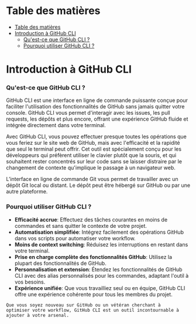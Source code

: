 # Table des matières

- [Table des matières](#table-des-matières)
- [Introduction à GitHub CLI](#introduction-à-github-cli)
    - [Qu'est-ce que GitHub CLI ?](#quest-ce-que-github-cli-)
    - [Pourquoi utiliser GitHub CLI ?](#pourquoi-utiliser-github-cli-)

# Introduction à GitHub CLI

### Qu'est-ce que GitHub CLI ?

GitHub CLI est une interface en ligne de commande puissante conçue pour faciliter l'utilisation des fonctionnalités de GitHub sans jamais quitter votre console. GitHub CLI vous permet d'interagir avec les issues, les pull requests, les dépôts et plus encore, offrant une expérience GitHub fluide et intégrée directement dans votre terminal.

Avec GitHub CLI, vous pouvez effectuer presque toutes les opérations que vous feriez sur le site web de GitHub, mais avec l'efficacité et la rapidité que seul le terminal peut offrir. Cet outil est spécialement conçu pour les développeurs qui préfèrent utiliser le clavier plutôt que la souris, et qui souhaitent rester concentrés sur leur code sans se laisser distraire par le changement de contexte qu'implique le passage à un navigateur web.

L’interface en ligne de commande Git vous permet de travailler avec un dépôt Git local ou distant. Le dépôt peut être hébergé sur GitHub ou par une autre plateforme.

### Pourquoi utiliser GitHub CLI ?

- **Efficacité accrue**: Effectuez des tâches courantes en moins de commandes et sans quitter le contexte de votre projet.
- **Automatisation simplifiée**: Intégrez facilement des opérations GitHub dans vos scripts pour automatiser votre workflow.
- **Moins de context switching**: Réduisez les interruptions en restant dans votre terminal.
- **Prise en charge complète des fonctionnalités GitHub**: Utilisez la plupart des fonctionnalités de GitHub.
- **Personnalisation et extension**: Étendez les fonctionnalités de GitHub CLI avec des alias personnalisés pour les commandes, adaptant l'outil à vos besoins.
- **Expérience unifiée**: Que vous travailliez seul ou en équipe, GitHub CLI offre une expérience cohérente pour tous les membres du projet.

<code>Que vous soyez nouveau sur GitHub ou un vétéran cherchant à optimiser votre workflow, GitHub CLI est un outil incontournable à ajouter à votre arsenal.</code>